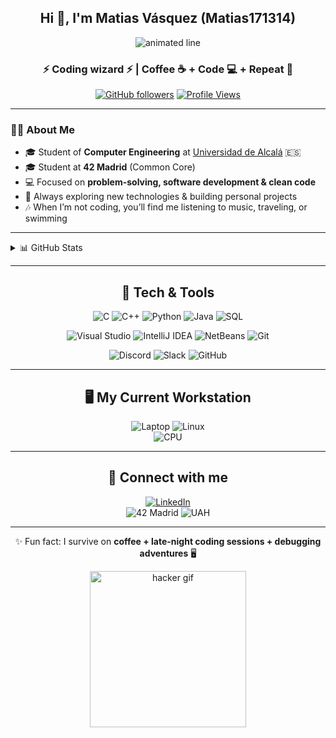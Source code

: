 <h2 align="center"> Hi 👋, I'm Matias Vásquez (Matias171314) </h2> 

<p align="center">
  <img src="https://user-images.githubusercontent.com/74038190/212284115-f47cd8ff-2ffb-4b04-b5bf-4d1c14c0247f.gif" alt="animated line"/>
</p>

<h3 align="center">⚡ Coding wizard ⚡ | Coffee ☕ + Code 💻 + Repeat 🔁</h3>

<div align="center">
  
[![GitHub followers](https://img.shields.io/github/followers/Matias171314?label=Followers&style=for-the-badge)](https://github.com/Matias171314) 
[![Profile Views](https://komarev.com/ghpvc/?username=Matias171314&label=Views&color=brightgreen&style=for-the-badge)](https://github.com/Matias171314)

</div>

---

### 👨‍🎓 About Me  
- 🎓 Student of **Computer Engineering** at [Universidad de Alcalá](https://uah.es) 🇪🇸  
- 🎓 Student at **42 Madrid** (Common Core)  
- 💻 Focused on **problem-solving, software development & clean code**  
- 🌟 Always exploring new technologies & building personal projects  
- 🎶 When I’m not coding, you’ll find me listening to music, traveling, or swimming  

---

<details>
  <summary>📊 GitHub Stats</summary>
  <div align="center"><p>
  <img height="180em" src="https://github-readme-stats.vercel.app/api?username=Matias171314&show_icons=true&hide_border=true&&count_private=true&include_all_commits=true" />
  <img height="180em" src="https://github-readme-stats.vercel.app/api/top-langs/?username=Matias171314&show_icons=true&hide_border=true&layout=compact&langs_count=8&hide=javascript"/>
</p>
  </div>
</details>

---

<h2 align="center"> 🚀 Tech & Tools </h2>

<div align="center">

![C](https://img.shields.io/badge/C-00599C?style=for-the-badge&logo=c&logoColor=white)
![C++](https://img.shields.io/badge/C++-00599C?style=for-the-badge&logo=cplusplus&logoColor=white)
![Python](https://img.shields.io/badge/Python-3776AB?style=for-the-badge&logo=python&logoColor=white)
![Java](https://img.shields.io/badge/Java-ED8B00?style=for-the-badge&logo=openjdk&logoColor=white)
![SQL](https://img.shields.io/badge/SQL-4479A1?style=for-the-badge&logo=mysql&logoColor=white)

![Visual Studio](https://img.shields.io/badge/Visual_Studio-5C2D91?style=for-the-badge&logo=visual-studio&logoColor=white)
![IntelliJ IDEA](https://img.shields.io/badge/IntelliJ_IDEA-000000?style=for-the-badge&logo=intellij-idea&logoColor=white)
![NetBeans](https://img.shields.io/badge/Apache_NetBeans-1B6AC6?style=for-the-badge&logo=apache-netbeans-ide&logoColor=white)
![Git](https://img.shields.io/badge/Git-F05032?style=for-the-badge&logo=git&logoColor=white)

![Discord](https://img.shields.io/badge/Discord-7289DA?style=for-the-badge&logo=discord&logoColor=white)
![Slack](https://img.shields.io/badge/Slack-4A154B?style=for-the-badge&logo=slack&logoColor=white)
![GitHub](https://img.shields.io/badge/GitHub-181717?style=for-the-badge&logo=github&logoColor=white)

</div>

---

<h2 align="center"> 🖥️ My Current Workstation </h2>

<div align="center">

![Laptop](https://img.shields.io/badge/Windows-ASUS-0078D6?style=for-the-badge&logo=windows&logoColor=white)
![Linux](https://img.shields.io/badge/Linux-Ubuntu-E95420?style=for-the-badge&logo=ubuntu&logoColor=white)  
![CPU](https://img.shields.io/badge/Intel-Core_i7_9th-0071C5?style=for-the-badge&logo=intel&logoColor=white)

</div>

---

<h2 align="center"> 📍 Connect with me </h2>
<div align="center">

[![LinkedIn](https://img.shields.io/badge/LinkedIn-0A66C2?style=for-the-badge&logo=linkedin&logoColor=white)](https://www.linkedin.com/in/matias-v%C3%A1squez-194a94315/)  
![42 Madrid](https://img.shields.io/badge/42-Madrid-black?style=for-the-badge&logo=42&logoColor=white)
![UAH](https://img.shields.io/badge/Universidad_de_Alcalá-00457C?style=for-the-badge&logo=google-scholar&logoColor=white)  

</div>

---

<div align="center">
  
✨ Fun fact: I survive on **coffee + late-night coding sessions + debugging adventures** 🖥️  

</div>

<p align="center">
  <img src="https://media3.giphy.com/media/v1.Y2lkPTc5MGI3NjExbjJ0dDh3bGJ0ZTRpcWRucmw4dGJmdWhwYmxhZWtqZmt3YzRyeTlsNyZlcD12MV9pbnRlcm5hbF9naWZfYnlfaWQmY3Q9Zw/Dh5q0sShxgp13DwrvG/giphy.gif" width="250" alt="hacker gif"/>
</p>

